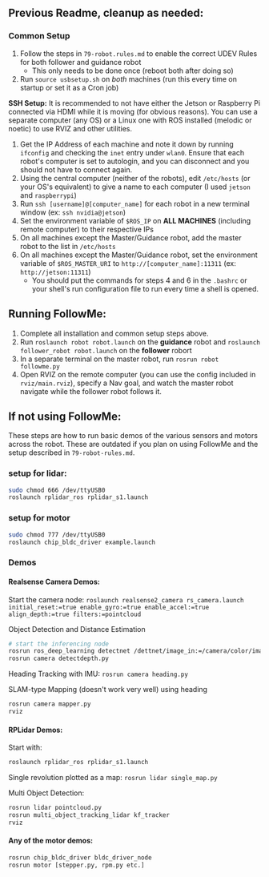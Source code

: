 ## Previous Readme, cleanup as needed:

### Common Setup
1) Follow the steps in `79-robot.rules.md` to enable the correct UDEV Rules for both follower and guidance robot
    - This only needs to be done once (reboot both after doing so)
2) Run `source usbsetup.sh` on *both* machines (run this every time on startup or set it as a Cron job)

**SSH Setup:**
It is recommended to not have either the Jetson or Raspberry Pi connected via HDMI while it is moving (for obvious reasons). You can use a separate computer (any OS) or a Linux one with ROS installed (melodic or noetic) to use RVIZ and other utilities. 

1) Get the IP Address of each machine and note it down by running `ifconfig` and checking the `inet` entry under `wlan0`. Ensure that each robot's computer is set to autologin, and you can disconnect and you should not have to connect again.
2) Using the central computer (neither of the robots), edit `/etc/hosts` (or your OS's equivalent) to give a name to each computer (I used `jetson` and `raspberrypi`)
3) Run `ssh [username]@[computer_name]` for each robot in a new terminal window (ex: `ssh nvidia@jetson`)
4) Set the environment variable of `$ROS_IP` on **ALL MACHINES** (including remote computer) to their respective IPs
5) On all machines except the Master/Guidance robot, add the master robot to the list in `/etc/hosts`
6) On all machines except the Master/Guidance robot, set the environment variable of `$ROS_MASTER_URI` to `http://[computer_name]:11311` (ex: `http://jetson:11311`)
    - You should put the commands for steps 4 and 6 in the `.bashrc` or your shell's run configuration file to run every time a shell is opened. 

## Running FollowMe:
1) Complete all installation and common setup steps above.
2) Run `roslaunch robot robot.launch` on the **guidance** robot and `roslaunch follower_robot robot.launch` on the **follower** robort
3) In a separate terminal on the master robot, run `rosrun robot followme.py`
4) Open RVIZ on the remote computer (you can use the config included in `rviz/main.rviz`), specify a Nav goal, and watch the master robot navigate while the follower robot follows it. 


## If not using FollowMe:
These steps are how to run basic demos of the various sensors and motors across the robot. These are outdated if you plan on using FollowMe and the setup described in `79-robot-rules.md`.

### setup for lidar:
```sh
sudo chmod 666 /dev/ttyUSB0
roslaunch rplidar_ros rplidar_s1.launch
```

### setup for motor
```sh
sudo chmod 777 /dev/ttyUSB0
roslaunch chip_bldc_driver example.launch
```

### Demos

#### Realsense Camera Demos:
Start the camera node:
`roslaunch realsense2_camera rs_camera.launch initial_reset:=true enable_gyro:=true enable_accel:=true align_depth:=true filters:=pointcloud`

Object Detection and Distance Estimation
```sh
# start the inferencing node
rosrun ros_deep_learning detectnet /dettnet/image_in:=/camera/color/image_raw
rosrun camera detectdepth.py
```

Heading Tracking with IMU:
`rosrun camera heading.py`

SLAM-type Mapping (doesn't work very well) using heading
```sh
rosrun camera mapper.py
rviz
```

#### RPLidar Demos:
Start with:
```sh
roslaunch rplidar_ros rplidar_s1.launch
```

Single revolution plotted as a map:
`rosrun lidar single_map.py` 

Multi Object Detection:
```sh
rosrun lidar pointcloud.py
rosrun multi_object_tracking_lidar kf_tracker
rviz
```

#### Any of the motor demos:
```sh
rosrun chip_bldc_driver bldc_driver_node
rosrun motor [stepper.py, rpm.py etc.]
```
